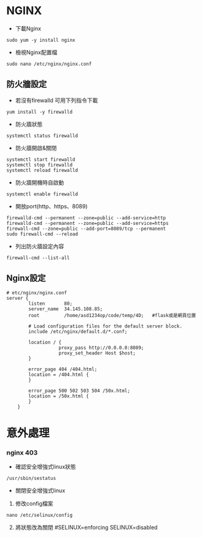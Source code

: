 # NGINX
- 下載Nginx  
```
sudo yum -y install nginx
```

- 檢視Nginx配置檔  
```
sudo nano /etc/nginx/nginx.conf
```
## 防火牆設定
- 若沒有firewalld 可用下列指令下載
```
yum install -y firewalld
```
- 防火牆狀態  
```
systemctl status firewalld
```
- 防火牆開啟&關閉  
```
systemctl start firewalld
systemctl stop firewalld
systemctl reload firewalld
```
- 防火牆開機時自啟動  
```
systemctl enable firewalld
```
- 開放port(http、https、8089)   
```
firewalld-cmd --permanent --zone=public --add-service=http
firewalld-cmd --permanent --zone=public --add-service=https
firewall-cmd --zone=public --add-port=8089/tcp --permanent
sudo firewall-cmd --reload
```
- 列出防火牆設定內容  
```
firewall-cmd --list-all
```
## Nginx設定  
```
# etc/nginx/nginx.conf
server {
        listen       80;
        server_name  34.145.108.85;
        root         /home/asd1234op/code/temp/4D;   #flask或是網頁位置

        # Load configuration files for the default server block.
        include /etc/nginx/default.d/*.conf;

        location / {
                   proxy_pass http://0.0.0.0:8089;
                   proxy_set_header Host $host;
        }

        error_page 404 /404.html;
        location = /404.html {
        }

        error_page 500 502 503 504 /50x.html;
        location = /50x.html {
        }
    }
```
# 意外處理
### nginx 403
- 確認安全增強式linux狀態
```
/usr/sbin/sestatus
```
- 關閉安全增強式linux
1. 修改config檔案
```
nano /etc/selinux/config
```
2. 將狀態改為關閉
#SELINUX=enforcing 
SELINUX=disabled
